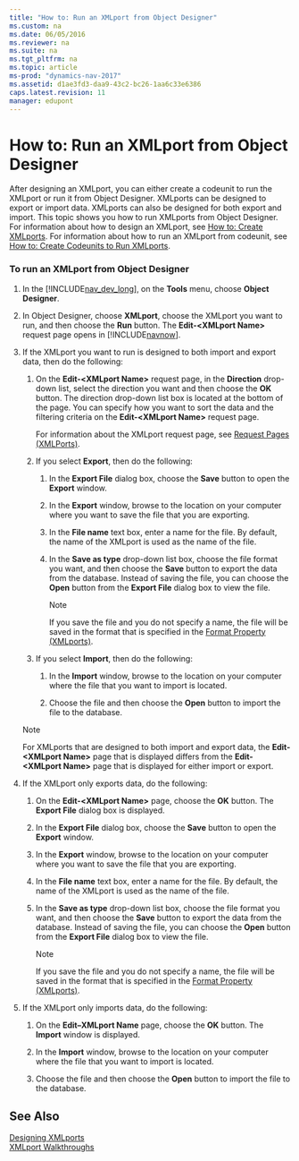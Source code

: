 ```yaml
---
title: "How to: Run an XMLport from Object Designer"
ms.custom: na
ms.date: 06/05/2016
ms.reviewer: na
ms.suite: na
ms.tgt_pltfrm: na
ms.topic: article
ms-prod: "dynamics-nav-2017"
ms.assetid: d1ae3fd3-daa9-43c2-bc26-1aa6c33e6386
caps.latest.revision: 11
manager: edupont
---
```

# How to: Run an XMLport from Object Designer
After designing an XMLport, you can either create a codeunit to run the XMLport or run it from Object Designer. XMLports can be designed to export or import data. XMLports can also be designed for both export and import. This topic shows you how to run XMLports from Object Designer. For information about how to design an XMLport, see [How to: Create XMLports](How%20to:%20Create%20XMLports.md). For information about how to run an XMLport from codeunit, see [How to: Create Codeunits to Run XMLports](How%20to:%20Create%20Codeunits%20to%20Run%20XMLports.md).  
  
### To run an XMLport from Object Designer  
  
1.  In the [!INCLUDE[nav_dev_long](includes/nav_dev_long_md.md)], on the **Tools** menu, choose **Object Designer**.  
  
2.  In Object Designer, choose **XMLport**, choose the XMLport you want to run, and then choose the **Run** button. The **Edit-\<XMLport Name\>** request page opens in [!INCLUDE[navnow](includes/navnow_md.md)].  
  
3.  If the XMLport you want to run is designed to both import and export data, then do the following:  
  
    1.  On the **Edit-\<XMLport Name\>** request page, in the **Direction** drop-down list, select the direction you want and then choose the **OK** button. The direction drop-down list box is located at the bottom of the page. You can specify how you want to sort the data and the filtering criteria on the **Edit-\<XMLport Name\>** request page.  
  
         For information about the XMLport request page, see [Request Pages \(XMLPorts\)](Request-Pages--XMLPorts-.md).  
  
    2.  If you select **Export**, then do the following:  
  
        1.  In the **Export File** dialog box, choose the **Save** button to open the **Export** window.  
  
        2.  In the **Export** window, browse to the location on your computer where you want to save the file that you are exporting.  
  
        3.  In the **File name** text box, enter a name for the file. By default, the name of the XMLport is used as the name of the file.  
  
        4.  In the **Save as type** drop-down list box, choose the file format you want, and then choose the **Save** button to export the data from the database. Instead of saving the file, you can choose the **Open** button from the **Export File** dialog box to view the file.  
  
            > [!NOTE]  
            >  If you save the file and you do not specify a name, the file will be saved in the format that is specified in the [Format Property \(XMLports\)](Format-Property--XMLports-.md).  
  
    3.  If you select **Import**, then do the following:  
  
        1.  In the **Import** window, browse to the location on your computer where the file that you want to import is located.  
  
        2.  Choose the file and then choose the **Open** button to import the file to the database.  
  
    > [!NOTE]  
    >  For XMLports that are designed to both import and export data, the **Edit-\<XMLport Name\>** page that is displayed differs from the **Edit-\<XMLport Name\>** page that is displayed for either import or export.  
  
4.  If the XMLport only exports data, do the following:  
  
    1.  On the **Edit-\<XMLport Name\>** page, choose the **OK** button. The **Export File** dialog box is displayed.  
  
    2.  In the **Export File** dialog box, choose the **Save** button to open the **Export** window.  
  
    3.  In the **Export** window, browse to the location on your computer where you want to save the file that you are exporting.  
  
    4.  In the **File name** text box, enter a name for the file. By default, the name of the XMLport is used as the name of the file.  
  
    5.  In the **Save as type** drop-down list box, choose the file format you want, and then choose the **Save** button to export the data from the database. Instead of saving the file, you can choose the **Open** button from the **Export File** dialog box to view the file.  
  
        > [!NOTE]  
        >  If you save the file and you do not specify a name, the file will be saved in the format that is specified in the [Format Property \(XMLports\)](Format-Property--XMLports-.md).  
  
5.  If the XMLport only imports data, do the following:  
  
    1.  On the **Edit–XMLport Name** page, choose the **OK** button. The **Import** window is displayed.  
  
    2.  In the **Import** window, browse to the location on your computer where the file that you want to import is located.  
  
    3.  Choose the file and then choose the **Open** button to import the file to the database.  
  
## See Also  
 [Designing XMLports](Designing-XMLports.md)   
 [XMLport Walkthroughs](XMLport-Walkthroughs.md)